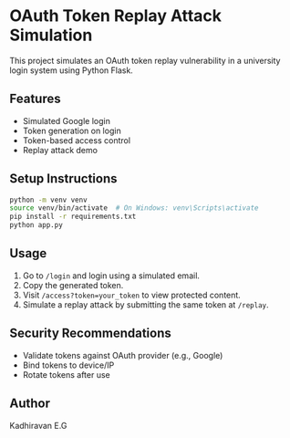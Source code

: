 # OAuth Token Replay Attack Simulation

This project simulates an OAuth token replay vulnerability in a university login system using Python Flask.

## Features
- Simulated Google login
- Token generation on login
- Token-based access control
- Replay attack demo

## Setup Instructions
```bash
python -m venv venv
source venv/bin/activate  # On Windows: venv\Scripts\activate
pip install -r requirements.txt
python app.py
```

## Usage
1. Go to `/login` and login using a simulated email.
2. Copy the generated token.
3. Visit `/access?token=your_token` to view protected content.
4. Simulate a replay attack by submitting the same token at `/replay`.

## Security Recommendations
- Validate tokens against OAuth provider (e.g., Google)
- Bind tokens to device/IP
- Rotate tokens after use

## Author
Kadhiravan E.G
